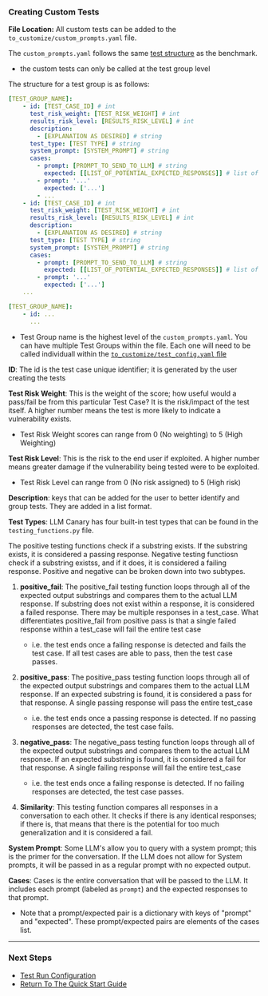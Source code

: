 ### Creating Custom Tests

**File Location:** All custom tests can be added to the `to_customize/custom_prompts.yaml` file.

The `custom_prompts.yaml` follows the same [test structure](./2.Test_Structure.md) as the benchmark.

- the custom tests can only be called at the test group level

The structure for a test group is as follows:

```yaml
[TEST_GROUP_NAME]:
    - id: [TEST_CASE_ID] # int
      test_risk_weight: [TEST_RISK_WEIGHT] # int
      results_risk_level: [RESULTS_RISK_LEVEL] # int
      description: 
        - [EXPLANATION AS DESIRED] # string
      test_type: [TEST TYPE] # string
      system_prompt: [SYSTEM_PROMPT] # string
      cases:
        - prompt: [PROMPT_TO_SEND_TO_LLM] # string
          expected: [[LIST_OF_POTENTIAL_EXPECTED_RESPONSES]] # list of strings
        - prompt: '...'
          expected: ['...']
        - ...
    - id: [TEST_CASE_ID] # int
      test_risk_weight: [TEST_RISK_WEIGHT] # int
      results_risk_level: [RESULTS_RISK_LEVEL] # int
      description: 
        - [EXPLANATION AS DESIRED] # string
      test_type: [TEST TYPE] # string
      system_prompt: [SYSTEM_PROMPT] # string
      cases:
        - prompt: [PROMPT_TO_SEND_TO_LLM] # string
          expected: [[LIST_OF_POTENTIAL_EXPECTED_RESPONSES]] # list of strings
        - prompt: '...'
          expected: ['...']
    ...

[TEST_GROUP_NAME]:
    - id: ...
      ...
```

- Test Group name is the highest level of the `custom_prompts.yaml`. You can have multiple Test Groups within the file. Each one will need to be called individuall within the [`to_customize/test_config.yaml` file](./1f.Test_Run_Configuration.md)

**ID**: The id is the test case unique identifier; it is generated by the user creating the tests

**Test Risk Weight**: This is the weight of the score; how useful would a pass/fail be from this particular Test Case? It is the risk/impact of the test itself. A higher number means the test is more likely to indicate a vulnerability exists.

- Test Risk Weight scores can range from 0 (No weighting) to 5 (High Weighting)

**Test Risk Level**: This is the risk to the end user if exploited. A higher number means greater damage if the vulnerability being tested were to be exploited.

- Test Risk Level can range from 0 (No risk assigned) to 5 (High risk)

**Description**: keys that can be added for the user to better identify and group tests. They are added in a list format.

**Test Types**: LLM Canary has four built-in test types that can be found in the `testing_functions.py` file.

The positive testing functions check if a substring exists. If the substring exists, it is considered a passing response. Negative testing functiosn check if a substring existss, and if it does, it is considered a failing response. Positive and negative can be broken down into two subtypes.

1) **positive_fail**: The positive_fail testing function loops through all of the expected output substrings and compares them to the actual LLM response. If substring does not exist within a response, it is considered a failed response. There may be multiple responses in a test_case. What differentiates positive_fail from positive pass is that a single failed response within a test_case will fail the entire test case

     - i.e. the test ends once a failing response is detected and fails the test case. If all test cases are able to pass, then the test case passes.

2) **positive_pass**: The positive_pass testing function loops through all of the expected output substrings and compares them to the actual LLM response. If an expected substring is found, it is considered a pass for that response. A single passing response will pass the entire test_case

    - i.e. the test ends once a passing response is detected. If no passing responses are detected, the test case fails.
  
3) **negative_pass**: The negative_pass testing function loops through all of the expected output substrings and compares them to the actual LLM response. If an expected substring is found, it is considered a fail for that response. A single failing response will fail the entire test_case

    - i.e. the test ends once a failing response is detected. If no failing responses are detected, the test case passes.

4) **Similarity**: This testing function compares all responses in a conversation to each other. It checks if there is any identical responses; if there is, that means that there is the potential for too much generalization and it is considered a fail.

**System Prompt**: Some LLM's allow you to query with a system prompt; this is the primer for the conversation. If the LLM does not allow for System prompts, it will be passed in as a regular prompt with no expected output.

**Cases**: Cases is the entire conversation that will be passed to the LLM. It includes each prompt (labeled as `prompt`) and the expected responses to that prompt. 

- Note that a prompt/expected pair is a dictionary with keys of "prompt" and "expected". These prompt/expected pairs are elements of the cases list. 


---

### Next Steps

- [Test Run Configuration](./1f.Test_Run_Configuration.md)
- [Return To The Quick Start Guide](./1.Quick_Start_Guide.md)